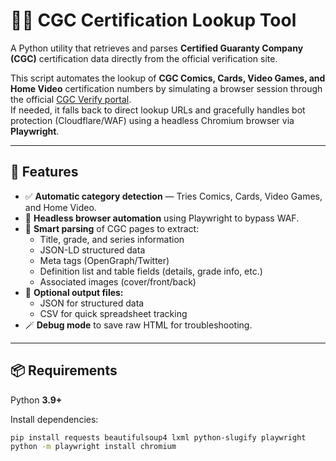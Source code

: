 # 🕵️‍♂️ CGC Certification Lookup Tool

A Python utility that retrieves and parses **Certified Guaranty Company (CGC)** certification data directly from the official verification site.

This script automates the lookup of **CGC Comics, Cards, Video Games, and Home Video** certification numbers by simulating a browser session through the official [CGC Verify portal](https://www.cgcgrading.com/verify).  
If needed, it falls back to direct lookup URLs and gracefully handles bot protection (Cloudflare/WAF) using a headless Chromium browser via **Playwright**.

---

## 🚀 Features

- ✅ **Automatic category detection** — Tries Comics, Cards, Video Games, and Home Video.
- 🔄 **Headless browser automation** using Playwright to bypass WAF.
- 🧠 **Smart parsing** of CGC pages to extract:
  - Title, grade, and series information  
  - JSON-LD structured data  
  - Meta tags (OpenGraph/Twitter)
  - Definition list and table fields (details, grade info, etc.)
  - Associated images (cover/front/back)
- 💾 **Optional output files:**
  - JSON for structured data
  - CSV for quick spreadsheet tracking
- 🪄 **Debug mode** to save raw HTML for troubleshooting.

---

## 📦 Requirements

Python **3.9+**

Install dependencies:

```bash
pip install requests beautifulsoup4 lxml python-slugify playwright
python -m playwright install chromium
